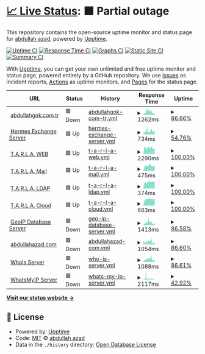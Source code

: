# [📈 Live Status](https://hermesthecat.github.io/hermes-uptime): <!--live status--> **🟧 Partial outage**

This repository contains the open-source uptime monitor and status page for [abdullah azad](http://abdullahgok.com.tr), powered by [Upptime](https://github.com/upptime/upptime).

[![Uptime CI](https://github.com/hermesthecat/hermes-uptime/workflows/Uptime%20CI/badge.svg)](https://github.com/hermesthecat/hermes-uptime/actions?query=workflow%3A%22Uptime+CI%22)
[![Response Time CI](https://github.com/hermesthecat/hermes-uptime/workflows/Response%20Time%20CI/badge.svg)](https://github.com/hermesthecat/hermes-uptime/actions?query=workflow%3A%22Response+Time+CI%22)
[![Graphs CI](https://github.com/hermesthecat/hermes-uptime/workflows/Graphs%20CI/badge.svg)](https://github.com/hermesthecat/hermes-uptime/actions?query=workflow%3A%22Graphs+CI%22)
[![Static Site CI](https://github.com/hermesthecat/hermes-uptime/workflows/Static%20Site%20CI/badge.svg)](https://github.com/hermesthecat/hermes-uptime/actions?query=workflow%3A%22Static+Site+CI%22)
[![Summary CI](https://github.com/hermesthecat/hermes-uptime/workflows/Summary%20CI/badge.svg)](https://github.com/hermesthecat/hermes-uptime/actions?query=workflow%3A%22Summary+CI%22)

With [Upptime](https://upptime.js.org), you can get your own unlimited and free uptime monitor and status page, powered entirely by a GitHub repository. We use [Issues](https://github.com/hermesthecat/hermes-uptime/issues) as incident reports, [Actions](https://github.com/hermesthecat/hermes-uptime/actions) as uptime monitors, and [Pages](https://hermesthecat.github.io/hermes-uptime) for the status page.

<!--start: status pages-->
<!-- This summary is generated by Upptime (https://github.com/upptime/upptime) -->
<!-- Do not edit this manually, your changes will be overwritten -->
<!-- prettier-ignore -->
| URL | Status | History | Response Time | Uptime |
| --- | ------ | ------- | ------------- | ------ |
| <img alt="" src="https://favicons.githubusercontent.com/null" height="13"> [abdullahgok.com.tr](https:/abdullahgok.com.tr) | 🟥 Down | [abdullahgok-com-tr.yml](https://github.com/hermesthecat/hermes-uptime/commits/HEAD/history/abdullahgok-com-tr.yml) | <details><summary><img alt="Response time graph" src="./graphs/abdullahgok-com-tr/response-time-week.png" height="20"> 1262ms</summary><br><a href="https://uptime.abdullahazad.com/history/abdullahgok-com-tr"><img alt="Response time 648" src="https://img.shields.io/endpoint?url=https%3A%2F%2Fraw.githubusercontent.com%2Fhermesthecat%2Fhermes-uptime%2FHEAD%2Fapi%2Fabdullahgok-com-tr%2Fresponse-time.json"></a><br><a href="https://uptime.abdullahazad.com/history/abdullahgok-com-tr"><img alt="24-hour response time 658" src="https://img.shields.io/endpoint?url=https%3A%2F%2Fraw.githubusercontent.com%2Fhermesthecat%2Fhermes-uptime%2FHEAD%2Fapi%2Fabdullahgok-com-tr%2Fresponse-time-day.json"></a><br><a href="https://uptime.abdullahazad.com/history/abdullahgok-com-tr"><img alt="7-day response time 1262" src="https://img.shields.io/endpoint?url=https%3A%2F%2Fraw.githubusercontent.com%2Fhermesthecat%2Fhermes-uptime%2FHEAD%2Fapi%2Fabdullahgok-com-tr%2Fresponse-time-week.json"></a><br><a href="https://uptime.abdullahazad.com/history/abdullahgok-com-tr"><img alt="30-day response time 923" src="https://img.shields.io/endpoint?url=https%3A%2F%2Fraw.githubusercontent.com%2Fhermesthecat%2Fhermes-uptime%2FHEAD%2Fapi%2Fabdullahgok-com-tr%2Fresponse-time-month.json"></a><br><a href="https://uptime.abdullahazad.com/history/abdullahgok-com-tr"><img alt="1-year response time 648" src="https://img.shields.io/endpoint?url=https%3A%2F%2Fraw.githubusercontent.com%2Fhermesthecat%2Fhermes-uptime%2FHEAD%2Fapi%2Fabdullahgok-com-tr%2Fresponse-time-year.json"></a></details> | <details><summary><a href="https://uptime.abdullahazad.com/history/abdullahgok-com-tr">86.66%</a></summary><a href="https://uptime.abdullahazad.com/history/abdullahgok-com-tr"><img alt="All-time uptime 96.54%" src="https://img.shields.io/endpoint?url=https%3A%2F%2Fraw.githubusercontent.com%2Fhermesthecat%2Fhermes-uptime%2FHEAD%2Fapi%2Fabdullahgok-com-tr%2Fuptime.json"></a><br><a href="https://uptime.abdullahazad.com/history/abdullahgok-com-tr"><img alt="24-hour uptime 99.37%" src="https://img.shields.io/endpoint?url=https%3A%2F%2Fraw.githubusercontent.com%2Fhermesthecat%2Fhermes-uptime%2FHEAD%2Fapi%2Fabdullahgok-com-tr%2Fuptime-day.json"></a><br><a href="https://uptime.abdullahazad.com/history/abdullahgok-com-tr"><img alt="7-day uptime 86.66%" src="https://img.shields.io/endpoint?url=https%3A%2F%2Fraw.githubusercontent.com%2Fhermesthecat%2Fhermes-uptime%2FHEAD%2Fapi%2Fabdullahgok-com-tr%2Fuptime-week.json"></a><br><a href="https://uptime.abdullahazad.com/history/abdullahgok-com-tr"><img alt="30-day uptime 84.99%" src="https://img.shields.io/endpoint?url=https%3A%2F%2Fraw.githubusercontent.com%2Fhermesthecat%2Fhermes-uptime%2FHEAD%2Fapi%2Fabdullahgok-com-tr%2Fuptime-month.json"></a><br><a href="https://uptime.abdullahazad.com/history/abdullahgok-com-tr"><img alt="1-year uptime 96.54%" src="https://img.shields.io/endpoint?url=https%3A%2F%2Fraw.githubusercontent.com%2Fhermesthecat%2Fhermes-uptime%2FHEAD%2Fapi%2Fabdullahgok-com-tr%2Fuptime-year.json"></a></details>
| <img alt="" src="https://favicons.githubusercontent.com/posta.hermes.name.tr" height="13"> [Hermes Exchange Server](https://posta.hermes.name.tr/owa) | 🟩 Up | [hermes-exchange-server.yml](https://github.com/hermesthecat/hermes-uptime/commits/HEAD/history/hermes-exchange-server.yml) | <details><summary><img alt="Response time graph" src="./graphs/hermes-exchange-server/response-time-week.png" height="20"> 734ms</summary><br><a href="https://uptime.abdullahazad.com/history/hermes-exchange-server"><img alt="Response time 1136" src="https://img.shields.io/endpoint?url=https%3A%2F%2Fraw.githubusercontent.com%2Fhermesthecat%2Fhermes-uptime%2FHEAD%2Fapi%2Fhermes-exchange-server%2Fresponse-time.json"></a><br><a href="https://uptime.abdullahazad.com/history/hermes-exchange-server"><img alt="24-hour response time 801" src="https://img.shields.io/endpoint?url=https%3A%2F%2Fraw.githubusercontent.com%2Fhermesthecat%2Fhermes-uptime%2FHEAD%2Fapi%2Fhermes-exchange-server%2Fresponse-time-day.json"></a><br><a href="https://uptime.abdullahazad.com/history/hermes-exchange-server"><img alt="7-day response time 734" src="https://img.shields.io/endpoint?url=https%3A%2F%2Fraw.githubusercontent.com%2Fhermesthecat%2Fhermes-uptime%2FHEAD%2Fapi%2Fhermes-exchange-server%2Fresponse-time-week.json"></a><br><a href="https://uptime.abdullahazad.com/history/hermes-exchange-server"><img alt="30-day response time 936" src="https://img.shields.io/endpoint?url=https%3A%2F%2Fraw.githubusercontent.com%2Fhermesthecat%2Fhermes-uptime%2FHEAD%2Fapi%2Fhermes-exchange-server%2Fresponse-time-month.json"></a><br><a href="https://uptime.abdullahazad.com/history/hermes-exchange-server"><img alt="1-year response time 1136" src="https://img.shields.io/endpoint?url=https%3A%2F%2Fraw.githubusercontent.com%2Fhermesthecat%2Fhermes-uptime%2FHEAD%2Fapi%2Fhermes-exchange-server%2Fresponse-time-year.json"></a></details> | <details><summary><a href="https://uptime.abdullahazad.com/history/hermes-exchange-server">54.76%</a></summary><a href="https://uptime.abdullahazad.com/history/hermes-exchange-server"><img alt="All-time uptime 94.83%" src="https://img.shields.io/endpoint?url=https%3A%2F%2Fraw.githubusercontent.com%2Fhermesthecat%2Fhermes-uptime%2FHEAD%2Fapi%2Fhermes-exchange-server%2Fuptime.json"></a><br><a href="https://uptime.abdullahazad.com/history/hermes-exchange-server"><img alt="24-hour uptime 71.33%" src="https://img.shields.io/endpoint?url=https%3A%2F%2Fraw.githubusercontent.com%2Fhermesthecat%2Fhermes-uptime%2FHEAD%2Fapi%2Fhermes-exchange-server%2Fuptime-day.json"></a><br><a href="https://uptime.abdullahazad.com/history/hermes-exchange-server"><img alt="7-day uptime 54.76%" src="https://img.shields.io/endpoint?url=https%3A%2F%2Fraw.githubusercontent.com%2Fhermesthecat%2Fhermes-uptime%2FHEAD%2Fapi%2Fhermes-exchange-server%2Fuptime-week.json"></a><br><a href="https://uptime.abdullahazad.com/history/hermes-exchange-server"><img alt="30-day uptime 78.54%" src="https://img.shields.io/endpoint?url=https%3A%2F%2Fraw.githubusercontent.com%2Fhermesthecat%2Fhermes-uptime%2FHEAD%2Fapi%2Fhermes-exchange-server%2Fuptime-month.json"></a><br><a href="https://uptime.abdullahazad.com/history/hermes-exchange-server"><img alt="1-year uptime 94.83%" src="https://img.shields.io/endpoint?url=https%3A%2F%2Fraw.githubusercontent.com%2Fhermesthecat%2Fhermes-uptime%2FHEAD%2Fapi%2Fhermes-exchange-server%2Fuptime-year.json"></a></details>
| <img alt="" src="https://favicons.githubusercontent.com/tarla.org.tr" height="13"> [T.A.R.L.A. WEB](https://tarla.org.tr) | 🟩 Up | [t-a-r-l-a-web.yml](https://github.com/hermesthecat/hermes-uptime/commits/HEAD/history/t-a-r-l-a-web.yml) | <details><summary><img alt="Response time graph" src="./graphs/t-a-r-l-a-web/response-time-week.png" height="20"> 2290ms</summary><br><a href="https://uptime.abdullahazad.com/history/t-a-r-l-a-web"><img alt="Response time 2736" src="https://img.shields.io/endpoint?url=https%3A%2F%2Fraw.githubusercontent.com%2Fhermesthecat%2Fhermes-uptime%2FHEAD%2Fapi%2Ft-a-r-l-a-web%2Fresponse-time.json"></a><br><a href="https://uptime.abdullahazad.com/history/t-a-r-l-a-web"><img alt="24-hour response time 1918" src="https://img.shields.io/endpoint?url=https%3A%2F%2Fraw.githubusercontent.com%2Fhermesthecat%2Fhermes-uptime%2FHEAD%2Fapi%2Ft-a-r-l-a-web%2Fresponse-time-day.json"></a><br><a href="https://uptime.abdullahazad.com/history/t-a-r-l-a-web"><img alt="7-day response time 2290" src="https://img.shields.io/endpoint?url=https%3A%2F%2Fraw.githubusercontent.com%2Fhermesthecat%2Fhermes-uptime%2FHEAD%2Fapi%2Ft-a-r-l-a-web%2Fresponse-time-week.json"></a><br><a href="https://uptime.abdullahazad.com/history/t-a-r-l-a-web"><img alt="30-day response time 2204" src="https://img.shields.io/endpoint?url=https%3A%2F%2Fraw.githubusercontent.com%2Fhermesthecat%2Fhermes-uptime%2FHEAD%2Fapi%2Ft-a-r-l-a-web%2Fresponse-time-month.json"></a><br><a href="https://uptime.abdullahazad.com/history/t-a-r-l-a-web"><img alt="1-year response time 2736" src="https://img.shields.io/endpoint?url=https%3A%2F%2Fraw.githubusercontent.com%2Fhermesthecat%2Fhermes-uptime%2FHEAD%2Fapi%2Ft-a-r-l-a-web%2Fresponse-time-year.json"></a></details> | <details><summary><a href="https://uptime.abdullahazad.com/history/t-a-r-l-a-web">100.00%</a></summary><a href="https://uptime.abdullahazad.com/history/t-a-r-l-a-web"><img alt="All-time uptime 98.97%" src="https://img.shields.io/endpoint?url=https%3A%2F%2Fraw.githubusercontent.com%2Fhermesthecat%2Fhermes-uptime%2FHEAD%2Fapi%2Ft-a-r-l-a-web%2Fuptime.json"></a><br><a href="https://uptime.abdullahazad.com/history/t-a-r-l-a-web"><img alt="24-hour uptime 100.00%" src="https://img.shields.io/endpoint?url=https%3A%2F%2Fraw.githubusercontent.com%2Fhermesthecat%2Fhermes-uptime%2FHEAD%2Fapi%2Ft-a-r-l-a-web%2Fuptime-day.json"></a><br><a href="https://uptime.abdullahazad.com/history/t-a-r-l-a-web"><img alt="7-day uptime 100.00%" src="https://img.shields.io/endpoint?url=https%3A%2F%2Fraw.githubusercontent.com%2Fhermesthecat%2Fhermes-uptime%2FHEAD%2Fapi%2Ft-a-r-l-a-web%2Fuptime-week.json"></a><br><a href="https://uptime.abdullahazad.com/history/t-a-r-l-a-web"><img alt="30-day uptime 99.68%" src="https://img.shields.io/endpoint?url=https%3A%2F%2Fraw.githubusercontent.com%2Fhermesthecat%2Fhermes-uptime%2FHEAD%2Fapi%2Ft-a-r-l-a-web%2Fuptime-month.json"></a><br><a href="https://uptime.abdullahazad.com/history/t-a-r-l-a-web"><img alt="1-year uptime 98.97%" src="https://img.shields.io/endpoint?url=https%3A%2F%2Fraw.githubusercontent.com%2Fhermesthecat%2Fhermes-uptime%2FHEAD%2Fapi%2Ft-a-r-l-a-web%2Fuptime-year.json"></a></details>
| <img alt="" src="https://favicons.githubusercontent.com/mail.tarla.org.tr" height="13"> [T.A.R.L.A. Mail](https://mail.tarla.org.tr) | 🟩 Up | [t-a-r-l-a-mail.yml](https://github.com/hermesthecat/hermes-uptime/commits/HEAD/history/t-a-r-l-a-mail.yml) | <details><summary><img alt="Response time graph" src="./graphs/t-a-r-l-a-mail/response-time-week.png" height="20"> 475ms</summary><br><a href="https://uptime.abdullahazad.com/history/t-a-r-l-a-mail"><img alt="Response time 476" src="https://img.shields.io/endpoint?url=https%3A%2F%2Fraw.githubusercontent.com%2Fhermesthecat%2Fhermes-uptime%2FHEAD%2Fapi%2Ft-a-r-l-a-mail%2Fresponse-time.json"></a><br><a href="https://uptime.abdullahazad.com/history/t-a-r-l-a-mail"><img alt="24-hour response time 447" src="https://img.shields.io/endpoint?url=https%3A%2F%2Fraw.githubusercontent.com%2Fhermesthecat%2Fhermes-uptime%2FHEAD%2Fapi%2Ft-a-r-l-a-mail%2Fresponse-time-day.json"></a><br><a href="https://uptime.abdullahazad.com/history/t-a-r-l-a-mail"><img alt="7-day response time 475" src="https://img.shields.io/endpoint?url=https%3A%2F%2Fraw.githubusercontent.com%2Fhermesthecat%2Fhermes-uptime%2FHEAD%2Fapi%2Ft-a-r-l-a-mail%2Fresponse-time-week.json"></a><br><a href="https://uptime.abdullahazad.com/history/t-a-r-l-a-mail"><img alt="30-day response time 492" src="https://img.shields.io/endpoint?url=https%3A%2F%2Fraw.githubusercontent.com%2Fhermesthecat%2Fhermes-uptime%2FHEAD%2Fapi%2Ft-a-r-l-a-mail%2Fresponse-time-month.json"></a><br><a href="https://uptime.abdullahazad.com/history/t-a-r-l-a-mail"><img alt="1-year response time 476" src="https://img.shields.io/endpoint?url=https%3A%2F%2Fraw.githubusercontent.com%2Fhermesthecat%2Fhermes-uptime%2FHEAD%2Fapi%2Ft-a-r-l-a-mail%2Fresponse-time-year.json"></a></details> | <details><summary><a href="https://uptime.abdullahazad.com/history/t-a-r-l-a-mail">100.00%</a></summary><a href="https://uptime.abdullahazad.com/history/t-a-r-l-a-mail"><img alt="All-time uptime 100.00%" src="https://img.shields.io/endpoint?url=https%3A%2F%2Fraw.githubusercontent.com%2Fhermesthecat%2Fhermes-uptime%2FHEAD%2Fapi%2Ft-a-r-l-a-mail%2Fuptime.json"></a><br><a href="https://uptime.abdullahazad.com/history/t-a-r-l-a-mail"><img alt="24-hour uptime 100.00%" src="https://img.shields.io/endpoint?url=https%3A%2F%2Fraw.githubusercontent.com%2Fhermesthecat%2Fhermes-uptime%2FHEAD%2Fapi%2Ft-a-r-l-a-mail%2Fuptime-day.json"></a><br><a href="https://uptime.abdullahazad.com/history/t-a-r-l-a-mail"><img alt="7-day uptime 100.00%" src="https://img.shields.io/endpoint?url=https%3A%2F%2Fraw.githubusercontent.com%2Fhermesthecat%2Fhermes-uptime%2FHEAD%2Fapi%2Ft-a-r-l-a-mail%2Fuptime-week.json"></a><br><a href="https://uptime.abdullahazad.com/history/t-a-r-l-a-mail"><img alt="30-day uptime 100.00%" src="https://img.shields.io/endpoint?url=https%3A%2F%2Fraw.githubusercontent.com%2Fhermesthecat%2Fhermes-uptime%2FHEAD%2Fapi%2Ft-a-r-l-a-mail%2Fuptime-month.json"></a><br><a href="https://uptime.abdullahazad.com/history/t-a-r-l-a-mail"><img alt="1-year uptime 100.00%" src="https://img.shields.io/endpoint?url=https%3A%2F%2Fraw.githubusercontent.com%2Fhermesthecat%2Fhermes-uptime%2FHEAD%2Fapi%2Ft-a-r-l-a-mail%2Fuptime-year.json"></a></details>
| <img alt="" src="https://favicons.githubusercontent.com/ldap.tarla.org.tr" height="13"> [T.A.R.L.A. LDAP](http://ldap.tarla.org.tr) | 🟩 Up | [t-a-r-l-a-ldap.yml](https://github.com/hermesthecat/hermes-uptime/commits/HEAD/history/t-a-r-l-a-ldap.yml) | <details><summary><img alt="Response time graph" src="./graphs/t-a-r-l-a-ldap/response-time-week.png" height="20"> 374ms</summary><br><a href="https://uptime.abdullahazad.com/history/t-a-r-l-a-ldap"><img alt="Response time 382" src="https://img.shields.io/endpoint?url=https%3A%2F%2Fraw.githubusercontent.com%2Fhermesthecat%2Fhermes-uptime%2FHEAD%2Fapi%2Ft-a-r-l-a-ldap%2Fresponse-time.json"></a><br><a href="https://uptime.abdullahazad.com/history/t-a-r-l-a-ldap"><img alt="24-hour response time 369" src="https://img.shields.io/endpoint?url=https%3A%2F%2Fraw.githubusercontent.com%2Fhermesthecat%2Fhermes-uptime%2FHEAD%2Fapi%2Ft-a-r-l-a-ldap%2Fresponse-time-day.json"></a><br><a href="https://uptime.abdullahazad.com/history/t-a-r-l-a-ldap"><img alt="7-day response time 374" src="https://img.shields.io/endpoint?url=https%3A%2F%2Fraw.githubusercontent.com%2Fhermesthecat%2Fhermes-uptime%2FHEAD%2Fapi%2Ft-a-r-l-a-ldap%2Fresponse-time-week.json"></a><br><a href="https://uptime.abdullahazad.com/history/t-a-r-l-a-ldap"><img alt="30-day response time 384" src="https://img.shields.io/endpoint?url=https%3A%2F%2Fraw.githubusercontent.com%2Fhermesthecat%2Fhermes-uptime%2FHEAD%2Fapi%2Ft-a-r-l-a-ldap%2Fresponse-time-month.json"></a><br><a href="https://uptime.abdullahazad.com/history/t-a-r-l-a-ldap"><img alt="1-year response time 382" src="https://img.shields.io/endpoint?url=https%3A%2F%2Fraw.githubusercontent.com%2Fhermesthecat%2Fhermes-uptime%2FHEAD%2Fapi%2Ft-a-r-l-a-ldap%2Fresponse-time-year.json"></a></details> | <details><summary><a href="https://uptime.abdullahazad.com/history/t-a-r-l-a-ldap">100.00%</a></summary><a href="https://uptime.abdullahazad.com/history/t-a-r-l-a-ldap"><img alt="All-time uptime 99.83%" src="https://img.shields.io/endpoint?url=https%3A%2F%2Fraw.githubusercontent.com%2Fhermesthecat%2Fhermes-uptime%2FHEAD%2Fapi%2Ft-a-r-l-a-ldap%2Fuptime.json"></a><br><a href="https://uptime.abdullahazad.com/history/t-a-r-l-a-ldap"><img alt="24-hour uptime 100.00%" src="https://img.shields.io/endpoint?url=https%3A%2F%2Fraw.githubusercontent.com%2Fhermesthecat%2Fhermes-uptime%2FHEAD%2Fapi%2Ft-a-r-l-a-ldap%2Fuptime-day.json"></a><br><a href="https://uptime.abdullahazad.com/history/t-a-r-l-a-ldap"><img alt="7-day uptime 100.00%" src="https://img.shields.io/endpoint?url=https%3A%2F%2Fraw.githubusercontent.com%2Fhermesthecat%2Fhermes-uptime%2FHEAD%2Fapi%2Ft-a-r-l-a-ldap%2Fuptime-week.json"></a><br><a href="https://uptime.abdullahazad.com/history/t-a-r-l-a-ldap"><img alt="30-day uptime 99.68%" src="https://img.shields.io/endpoint?url=https%3A%2F%2Fraw.githubusercontent.com%2Fhermesthecat%2Fhermes-uptime%2FHEAD%2Fapi%2Ft-a-r-l-a-ldap%2Fuptime-month.json"></a><br><a href="https://uptime.abdullahazad.com/history/t-a-r-l-a-ldap"><img alt="1-year uptime 99.83%" src="https://img.shields.io/endpoint?url=https%3A%2F%2Fraw.githubusercontent.com%2Fhermesthecat%2Fhermes-uptime%2FHEAD%2Fapi%2Ft-a-r-l-a-ldap%2Fuptime-year.json"></a></details>
| <img alt="" src="https://favicons.githubusercontent.com/cloud.tarla.org.tr" height="13"> [T.A.R.L.A. Cloud](https://cloud.tarla.org.tr) | 🟩 Up | [t-a-r-l-a-cloud.yml](https://github.com/hermesthecat/hermes-uptime/commits/HEAD/history/t-a-r-l-a-cloud.yml) | <details><summary><img alt="Response time graph" src="./graphs/t-a-r-l-a-cloud/response-time-week.png" height="20"> 663ms</summary><br><a href="https://uptime.abdullahazad.com/history/t-a-r-l-a-cloud"><img alt="Response time 677" src="https://img.shields.io/endpoint?url=https%3A%2F%2Fraw.githubusercontent.com%2Fhermesthecat%2Fhermes-uptime%2FHEAD%2Fapi%2Ft-a-r-l-a-cloud%2Fresponse-time.json"></a><br><a href="https://uptime.abdullahazad.com/history/t-a-r-l-a-cloud"><img alt="24-hour response time 656" src="https://img.shields.io/endpoint?url=https%3A%2F%2Fraw.githubusercontent.com%2Fhermesthecat%2Fhermes-uptime%2FHEAD%2Fapi%2Ft-a-r-l-a-cloud%2Fresponse-time-day.json"></a><br><a href="https://uptime.abdullahazad.com/history/t-a-r-l-a-cloud"><img alt="7-day response time 663" src="https://img.shields.io/endpoint?url=https%3A%2F%2Fraw.githubusercontent.com%2Fhermesthecat%2Fhermes-uptime%2FHEAD%2Fapi%2Ft-a-r-l-a-cloud%2Fresponse-time-week.json"></a><br><a href="https://uptime.abdullahazad.com/history/t-a-r-l-a-cloud"><img alt="30-day response time 674" src="https://img.shields.io/endpoint?url=https%3A%2F%2Fraw.githubusercontent.com%2Fhermesthecat%2Fhermes-uptime%2FHEAD%2Fapi%2Ft-a-r-l-a-cloud%2Fresponse-time-month.json"></a><br><a href="https://uptime.abdullahazad.com/history/t-a-r-l-a-cloud"><img alt="1-year response time 677" src="https://img.shields.io/endpoint?url=https%3A%2F%2Fraw.githubusercontent.com%2Fhermesthecat%2Fhermes-uptime%2FHEAD%2Fapi%2Ft-a-r-l-a-cloud%2Fresponse-time-year.json"></a></details> | <details><summary><a href="https://uptime.abdullahazad.com/history/t-a-r-l-a-cloud">100.00%</a></summary><a href="https://uptime.abdullahazad.com/history/t-a-r-l-a-cloud"><img alt="All-time uptime 96.66%" src="https://img.shields.io/endpoint?url=https%3A%2F%2Fraw.githubusercontent.com%2Fhermesthecat%2Fhermes-uptime%2FHEAD%2Fapi%2Ft-a-r-l-a-cloud%2Fuptime.json"></a><br><a href="https://uptime.abdullahazad.com/history/t-a-r-l-a-cloud"><img alt="24-hour uptime 100.00%" src="https://img.shields.io/endpoint?url=https%3A%2F%2Fraw.githubusercontent.com%2Fhermesthecat%2Fhermes-uptime%2FHEAD%2Fapi%2Ft-a-r-l-a-cloud%2Fuptime-day.json"></a><br><a href="https://uptime.abdullahazad.com/history/t-a-r-l-a-cloud"><img alt="7-day uptime 100.00%" src="https://img.shields.io/endpoint?url=https%3A%2F%2Fraw.githubusercontent.com%2Fhermesthecat%2Fhermes-uptime%2FHEAD%2Fapi%2Ft-a-r-l-a-cloud%2Fuptime-week.json"></a><br><a href="https://uptime.abdullahazad.com/history/t-a-r-l-a-cloud"><img alt="30-day uptime 88.63%" src="https://img.shields.io/endpoint?url=https%3A%2F%2Fraw.githubusercontent.com%2Fhermesthecat%2Fhermes-uptime%2FHEAD%2Fapi%2Ft-a-r-l-a-cloud%2Fuptime-month.json"></a><br><a href="https://uptime.abdullahazad.com/history/t-a-r-l-a-cloud"><img alt="1-year uptime 96.66%" src="https://img.shields.io/endpoint?url=https%3A%2F%2Fraw.githubusercontent.com%2Fhermesthecat%2Fhermes-uptime%2FHEAD%2Fapi%2Ft-a-r-l-a-cloud%2Fuptime-year.json"></a></details>
| <img alt="" src="https://favicons.githubusercontent.com/geoip.abdullahazad.com" height="13"> [GeoIP Database Server](https://geoip.abdullahazad.com) | 🟥 Down | [geo-ip-database-server.yml](https://github.com/hermesthecat/hermes-uptime/commits/HEAD/history/geo-ip-database-server.yml) | <details><summary><img alt="Response time graph" src="./graphs/geo-ip-database-server/response-time-week.png" height="20"> 1413ms</summary><br><a href="https://uptime.abdullahazad.com/history/geo-ip-database-server"><img alt="Response time 859" src="https://img.shields.io/endpoint?url=https%3A%2F%2Fraw.githubusercontent.com%2Fhermesthecat%2Fhermes-uptime%2FHEAD%2Fapi%2Fgeo-ip-database-server%2Fresponse-time.json"></a><br><a href="https://uptime.abdullahazad.com/history/geo-ip-database-server"><img alt="24-hour response time 726" src="https://img.shields.io/endpoint?url=https%3A%2F%2Fraw.githubusercontent.com%2Fhermesthecat%2Fhermes-uptime%2FHEAD%2Fapi%2Fgeo-ip-database-server%2Fresponse-time-day.json"></a><br><a href="https://uptime.abdullahazad.com/history/geo-ip-database-server"><img alt="7-day response time 1413" src="https://img.shields.io/endpoint?url=https%3A%2F%2Fraw.githubusercontent.com%2Fhermesthecat%2Fhermes-uptime%2FHEAD%2Fapi%2Fgeo-ip-database-server%2Fresponse-time-week.json"></a><br><a href="https://uptime.abdullahazad.com/history/geo-ip-database-server"><img alt="30-day response time 1146" src="https://img.shields.io/endpoint?url=https%3A%2F%2Fraw.githubusercontent.com%2Fhermesthecat%2Fhermes-uptime%2FHEAD%2Fapi%2Fgeo-ip-database-server%2Fresponse-time-month.json"></a><br><a href="https://uptime.abdullahazad.com/history/geo-ip-database-server"><img alt="1-year response time 859" src="https://img.shields.io/endpoint?url=https%3A%2F%2Fraw.githubusercontent.com%2Fhermesthecat%2Fhermes-uptime%2FHEAD%2Fapi%2Fgeo-ip-database-server%2Fresponse-time-year.json"></a></details> | <details><summary><a href="https://uptime.abdullahazad.com/history/geo-ip-database-server">86.58%</a></summary><a href="https://uptime.abdullahazad.com/history/geo-ip-database-server"><img alt="All-time uptime 95.12%" src="https://img.shields.io/endpoint?url=https%3A%2F%2Fraw.githubusercontent.com%2Fhermesthecat%2Fhermes-uptime%2FHEAD%2Fapi%2Fgeo-ip-database-server%2Fuptime.json"></a><br><a href="https://uptime.abdullahazad.com/history/geo-ip-database-server"><img alt="24-hour uptime 99.38%" src="https://img.shields.io/endpoint?url=https%3A%2F%2Fraw.githubusercontent.com%2Fhermesthecat%2Fhermes-uptime%2FHEAD%2Fapi%2Fgeo-ip-database-server%2Fuptime-day.json"></a><br><a href="https://uptime.abdullahazad.com/history/geo-ip-database-server"><img alt="7-day uptime 86.58%" src="https://img.shields.io/endpoint?url=https%3A%2F%2Fraw.githubusercontent.com%2Fhermesthecat%2Fhermes-uptime%2FHEAD%2Fapi%2Fgeo-ip-database-server%2Fuptime-week.json"></a><br><a href="https://uptime.abdullahazad.com/history/geo-ip-database-server"><img alt="30-day uptime 84.98%" src="https://img.shields.io/endpoint?url=https%3A%2F%2Fraw.githubusercontent.com%2Fhermesthecat%2Fhermes-uptime%2FHEAD%2Fapi%2Fgeo-ip-database-server%2Fuptime-month.json"></a><br><a href="https://uptime.abdullahazad.com/history/geo-ip-database-server"><img alt="1-year uptime 95.12%" src="https://img.shields.io/endpoint?url=https%3A%2F%2Fraw.githubusercontent.com%2Fhermesthecat%2Fhermes-uptime%2FHEAD%2Fapi%2Fgeo-ip-database-server%2Fuptime-year.json"></a></details>
| <img alt="" src="https://favicons.githubusercontent.com/abdullahazad.com" height="13"> [abdullahazad.com](https://abdullahazad.com) | 🟥 Down | [abdullahazad-com.yml](https://github.com/hermesthecat/hermes-uptime/commits/HEAD/history/abdullahazad-com.yml) | <details><summary><img alt="Response time graph" src="./graphs/abdullahazad-com/response-time-week.png" height="20"> 1054ms</summary><br><a href="https://uptime.abdullahazad.com/history/abdullahazad-com"><img alt="Response time 640" src="https://img.shields.io/endpoint?url=https%3A%2F%2Fraw.githubusercontent.com%2Fhermesthecat%2Fhermes-uptime%2FHEAD%2Fapi%2Fabdullahazad-com%2Fresponse-time.json"></a><br><a href="https://uptime.abdullahazad.com/history/abdullahazad-com"><img alt="24-hour response time 659" src="https://img.shields.io/endpoint?url=https%3A%2F%2Fraw.githubusercontent.com%2Fhermesthecat%2Fhermes-uptime%2FHEAD%2Fapi%2Fabdullahazad-com%2Fresponse-time-day.json"></a><br><a href="https://uptime.abdullahazad.com/history/abdullahazad-com"><img alt="7-day response time 1054" src="https://img.shields.io/endpoint?url=https%3A%2F%2Fraw.githubusercontent.com%2Fhermesthecat%2Fhermes-uptime%2FHEAD%2Fapi%2Fabdullahazad-com%2Fresponse-time-week.json"></a><br><a href="https://uptime.abdullahazad.com/history/abdullahazad-com"><img alt="30-day response time 872" src="https://img.shields.io/endpoint?url=https%3A%2F%2Fraw.githubusercontent.com%2Fhermesthecat%2Fhermes-uptime%2FHEAD%2Fapi%2Fabdullahazad-com%2Fresponse-time-month.json"></a><br><a href="https://uptime.abdullahazad.com/history/abdullahazad-com"><img alt="1-year response time 640" src="https://img.shields.io/endpoint?url=https%3A%2F%2Fraw.githubusercontent.com%2Fhermesthecat%2Fhermes-uptime%2FHEAD%2Fapi%2Fabdullahazad-com%2Fresponse-time-year.json"></a></details> | <details><summary><a href="https://uptime.abdullahazad.com/history/abdullahazad-com">86.60%</a></summary><a href="https://uptime.abdullahazad.com/history/abdullahazad-com"><img alt="All-time uptime 95.62%" src="https://img.shields.io/endpoint?url=https%3A%2F%2Fraw.githubusercontent.com%2Fhermesthecat%2Fhermes-uptime%2FHEAD%2Fapi%2Fabdullahazad-com%2Fuptime.json"></a><br><a href="https://uptime.abdullahazad.com/history/abdullahazad-com"><img alt="24-hour uptime 99.38%" src="https://img.shields.io/endpoint?url=https%3A%2F%2Fraw.githubusercontent.com%2Fhermesthecat%2Fhermes-uptime%2FHEAD%2Fapi%2Fabdullahazad-com%2Fuptime-day.json"></a><br><a href="https://uptime.abdullahazad.com/history/abdullahazad-com"><img alt="7-day uptime 86.60%" src="https://img.shields.io/endpoint?url=https%3A%2F%2Fraw.githubusercontent.com%2Fhermesthecat%2Fhermes-uptime%2FHEAD%2Fapi%2Fabdullahazad-com%2Fuptime-week.json"></a><br><a href="https://uptime.abdullahazad.com/history/abdullahazad-com"><img alt="30-day uptime 84.98%" src="https://img.shields.io/endpoint?url=https%3A%2F%2Fraw.githubusercontent.com%2Fhermesthecat%2Fhermes-uptime%2FHEAD%2Fapi%2Fabdullahazad-com%2Fuptime-month.json"></a><br><a href="https://uptime.abdullahazad.com/history/abdullahazad-com"><img alt="1-year uptime 95.62%" src="https://img.shields.io/endpoint?url=https%3A%2F%2Fraw.githubusercontent.com%2Fhermesthecat%2Fhermes-uptime%2FHEAD%2Fapi%2Fabdullahazad-com%2Fuptime-year.json"></a></details>
| <img alt="" src="https://favicons.githubusercontent.com/whois.abdullahazad.com" height="13"> [WhoIs Server](https://whois.abdullahazad.com) | 🟥 Down | [who-is-server.yml](https://github.com/hermesthecat/hermes-uptime/commits/HEAD/history/who-is-server.yml) | <details><summary><img alt="Response time graph" src="./graphs/who-is-server/response-time-week.png" height="20"> 1088ms</summary><br><a href="https://uptime.abdullahazad.com/history/who-is-server"><img alt="Response time 603" src="https://img.shields.io/endpoint?url=https%3A%2F%2Fraw.githubusercontent.com%2Fhermesthecat%2Fhermes-uptime%2FHEAD%2Fapi%2Fwho-is-server%2Fresponse-time.json"></a><br><a href="https://uptime.abdullahazad.com/history/who-is-server"><img alt="24-hour response time 674" src="https://img.shields.io/endpoint?url=https%3A%2F%2Fraw.githubusercontent.com%2Fhermesthecat%2Fhermes-uptime%2FHEAD%2Fapi%2Fwho-is-server%2Fresponse-time-day.json"></a><br><a href="https://uptime.abdullahazad.com/history/who-is-server"><img alt="7-day response time 1088" src="https://img.shields.io/endpoint?url=https%3A%2F%2Fraw.githubusercontent.com%2Fhermesthecat%2Fhermes-uptime%2FHEAD%2Fapi%2Fwho-is-server%2Fresponse-time-week.json"></a><br><a href="https://uptime.abdullahazad.com/history/who-is-server"><img alt="30-day response time 906" src="https://img.shields.io/endpoint?url=https%3A%2F%2Fraw.githubusercontent.com%2Fhermesthecat%2Fhermes-uptime%2FHEAD%2Fapi%2Fwho-is-server%2Fresponse-time-month.json"></a><br><a href="https://uptime.abdullahazad.com/history/who-is-server"><img alt="1-year response time 603" src="https://img.shields.io/endpoint?url=https%3A%2F%2Fraw.githubusercontent.com%2Fhermesthecat%2Fhermes-uptime%2FHEAD%2Fapi%2Fwho-is-server%2Fresponse-time-year.json"></a></details> | <details><summary><a href="https://uptime.abdullahazad.com/history/who-is-server">86.61%</a></summary><a href="https://uptime.abdullahazad.com/history/who-is-server"><img alt="All-time uptime 95.12%" src="https://img.shields.io/endpoint?url=https%3A%2F%2Fraw.githubusercontent.com%2Fhermesthecat%2Fhermes-uptime%2FHEAD%2Fapi%2Fwho-is-server%2Fuptime.json"></a><br><a href="https://uptime.abdullahazad.com/history/who-is-server"><img alt="24-hour uptime 99.38%" src="https://img.shields.io/endpoint?url=https%3A%2F%2Fraw.githubusercontent.com%2Fhermesthecat%2Fhermes-uptime%2FHEAD%2Fapi%2Fwho-is-server%2Fuptime-day.json"></a><br><a href="https://uptime.abdullahazad.com/history/who-is-server"><img alt="7-day uptime 86.61%" src="https://img.shields.io/endpoint?url=https%3A%2F%2Fraw.githubusercontent.com%2Fhermesthecat%2Fhermes-uptime%2FHEAD%2Fapi%2Fwho-is-server%2Fuptime-week.json"></a><br><a href="https://uptime.abdullahazad.com/history/who-is-server"><img alt="30-day uptime 84.99%" src="https://img.shields.io/endpoint?url=https%3A%2F%2Fraw.githubusercontent.com%2Fhermesthecat%2Fhermes-uptime%2FHEAD%2Fapi%2Fwho-is-server%2Fuptime-month.json"></a><br><a href="https://uptime.abdullahazad.com/history/who-is-server"><img alt="1-year uptime 95.12%" src="https://img.shields.io/endpoint?url=https%3A%2F%2Fraw.githubusercontent.com%2Fhermesthecat%2Fhermes-uptime%2FHEAD%2Fapi%2Fwho-is-server%2Fuptime-year.json"></a></details>
| <img alt="" src="https://favicons.githubusercontent.com/ip.abdullahazad.com" height="13"> [WhatsMyIP Server](https://ip.abdullahazad.com) | 🟥 Down | [whats-my-ip-server.yml](https://github.com/hermesthecat/hermes-uptime/commits/HEAD/history/whats-my-ip-server.yml) | <details><summary><img alt="Response time graph" src="./graphs/whats-my-ip-server/response-time-week.png" height="20"> 2117ms</summary><br><a href="https://uptime.abdullahazad.com/history/whats-my-ip-server"><img alt="Response time 986" src="https://img.shields.io/endpoint?url=https%3A%2F%2Fraw.githubusercontent.com%2Fhermesthecat%2Fhermes-uptime%2FHEAD%2Fapi%2Fwhats-my-ip-server%2Fresponse-time.json"></a><br><a href="https://uptime.abdullahazad.com/history/whats-my-ip-server"><img alt="24-hour response time 707" src="https://img.shields.io/endpoint?url=https%3A%2F%2Fraw.githubusercontent.com%2Fhermesthecat%2Fhermes-uptime%2FHEAD%2Fapi%2Fwhats-my-ip-server%2Fresponse-time-day.json"></a><br><a href="https://uptime.abdullahazad.com/history/whats-my-ip-server"><img alt="7-day response time 2117" src="https://img.shields.io/endpoint?url=https%3A%2F%2Fraw.githubusercontent.com%2Fhermesthecat%2Fhermes-uptime%2FHEAD%2Fapi%2Fwhats-my-ip-server%2Fresponse-time-week.json"></a><br><a href="https://uptime.abdullahazad.com/history/whats-my-ip-server"><img alt="30-day response time 1353" src="https://img.shields.io/endpoint?url=https%3A%2F%2Fraw.githubusercontent.com%2Fhermesthecat%2Fhermes-uptime%2FHEAD%2Fapi%2Fwhats-my-ip-server%2Fresponse-time-month.json"></a><br><a href="https://uptime.abdullahazad.com/history/whats-my-ip-server"><img alt="1-year response time 986" src="https://img.shields.io/endpoint?url=https%3A%2F%2Fraw.githubusercontent.com%2Fhermesthecat%2Fhermes-uptime%2FHEAD%2Fapi%2Fwhats-my-ip-server%2Fresponse-time-year.json"></a></details> | <details><summary><a href="https://uptime.abdullahazad.com/history/whats-my-ip-server">42.92%</a></summary><a href="https://uptime.abdullahazad.com/history/whats-my-ip-server"><img alt="All-time uptime 92.68%" src="https://img.shields.io/endpoint?url=https%3A%2F%2Fraw.githubusercontent.com%2Fhermesthecat%2Fhermes-uptime%2FHEAD%2Fapi%2Fwhats-my-ip-server%2Fuptime.json"></a><br><a href="https://uptime.abdullahazad.com/history/whats-my-ip-server"><img alt="24-hour uptime 0.00%" src="https://img.shields.io/endpoint?url=https%3A%2F%2Fraw.githubusercontent.com%2Fhermesthecat%2Fhermes-uptime%2FHEAD%2Fapi%2Fwhats-my-ip-server%2Fuptime-day.json"></a><br><a href="https://uptime.abdullahazad.com/history/whats-my-ip-server"><img alt="7-day uptime 42.92%" src="https://img.shields.io/endpoint?url=https%3A%2F%2Fraw.githubusercontent.com%2Fhermesthecat%2Fhermes-uptime%2FHEAD%2Fapi%2Fwhats-my-ip-server%2Fuptime-week.json"></a><br><a href="https://uptime.abdullahazad.com/history/whats-my-ip-server"><img alt="30-day uptime 70.40%" src="https://img.shields.io/endpoint?url=https%3A%2F%2Fraw.githubusercontent.com%2Fhermesthecat%2Fhermes-uptime%2FHEAD%2Fapi%2Fwhats-my-ip-server%2Fuptime-month.json"></a><br><a href="https://uptime.abdullahazad.com/history/whats-my-ip-server"><img alt="1-year uptime 92.68%" src="https://img.shields.io/endpoint?url=https%3A%2F%2Fraw.githubusercontent.com%2Fhermesthecat%2Fhermes-uptime%2FHEAD%2Fapi%2Fwhats-my-ip-server%2Fuptime-year.json"></a></details>

<!--end: status pages-->

[**Visit our status website →**](https://hermesthecat.github.io/hermes-uptime)

## 📄 License

- Powered by: [Upptime](https://github.com/upptime/upptime)
- Code: [MIT](./LICENSE) © [abdullah azad](http://abdullahgok.com.tr)
- Data in the `./history` directory: [Open Database License](https://opendatacommons.org/licenses/odbl/1-0/)
